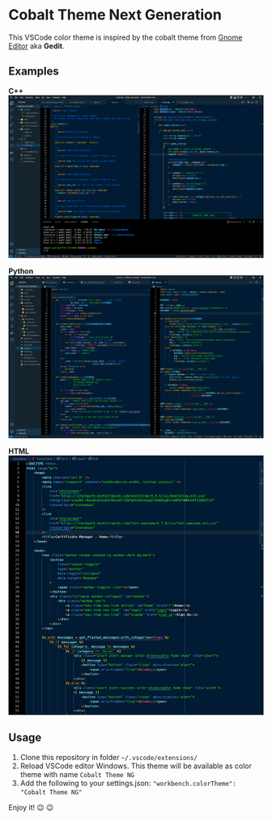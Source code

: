 # Cobalt Theme Next Generation

This VSCode color theme is inspired by the cobalt theme from
 [Gnome Editor](https://de.wikipedia.org/wiki/Gedit) aka **Gedit**.

## Examples

**C++**
![Example C++](images/example_cpp.png)

**Python**
![Example Python](images/example_python.png)

**HTML**
![Example HTML](images/example_html.png)

## Usage

1. Clone this repository in folder  `~/.vscode/extensions/`
2. Reload VSCode editor Windows. This theme will be available as color theme with name `Cobalt Theme NG`
3. Add the following to your settings.json: `"workbench.colorTheme": "Cobalt Theme NG"`

Enjoy it! :wink: :wink:
